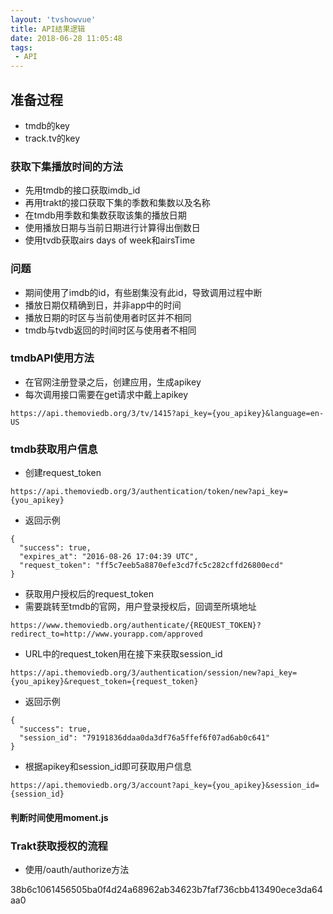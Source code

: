 ```yaml
---
layout: 'tvshowvue'
title: API结果逻辑
date: 2018-06-28 11:05:48
tags:
 - API
---
```


## 准备过程

* tmdb的key
* track.tv的key

### 获取下集播放时间的方法

* 先用tmdb的接口获取imdb_id
* 再用trakt的接口获取下集的季数和集数以及名称
* 在tmdb用季数和集数获取该集的播放日期
* 使用播放日期与当前日期进行计算得出倒数日
* 使用tvdb获取airs days of week和airsTime
<!-- more -->
### 问题

* 期间使用了imdb的id，有些剧集没有此id，导致调用过程中断
* 播放日期仅精确到日，并非app中的时间
* 播放日期的时区与当前使用者时区并不相同
* tmdb与tvdb返回的时间时区与使用者不相同

### tmdbAPI使用方法

* 在官网注册登录之后，创建应用，生成apikey
* 每次调用接口需要在get请求中戴上apikey

```
https://api.themoviedb.org/3/tv/1415?api_key={you_apikey}&language=en-US
```

### tmdb获取用户信息

* 创建request_token

```
https://api.themoviedb.org/3/authentication/token/new?api_key={you_apikey}
```

* 返回示例

```
{
  "success": true,
  "expires_at": "2016-08-26 17:04:39 UTC",
  "request_token": "ff5c7eeb5a8870efe3cd7fc5c282cffd26800ecd"
}
```

* 获取用户授权后的request_token
* 需要跳转至tmdb的官网，用户登录授权后，回调至所填地址

```
https://www.themoviedb.org/authenticate/{REQUEST_TOKEN}?redirect_to=http://www.yourapp.com/approved
```

* URL中的request_token用在接下来获取session_id

```
https://api.themoviedb.org/3/authentication/session/new?api_key={you_apikey}&request_token={request_token}
```

* 返回示例

```
{
  "success": true,
  "session_id": "79191836ddaa0da3df76a5ffef6f07ad6ab0c641"
}
```

* 根据apikey和session_id即可获取用户信息

```
https://api.themoviedb.org/3/account?api_key={you_apikey}&session_id={session_id}
```

#### 判断时间使用moment.js



###	Trakt获取授权的流程

* 使用/oauth/authorize方法

38b6c1061456505ba0f4d24a68962ab34623b7faf736cbb413490ece3da64aa0
